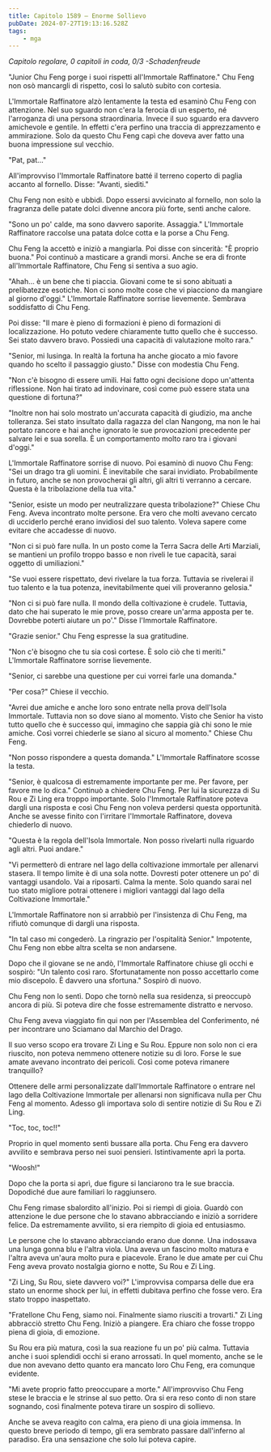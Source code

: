 ```yaml
---
title: Capitolo 1589 – Enorme Sollievo
pubDate: 2024-07-27T19:13:16.528Z
tags:
    - mga
---
```



<em>Capitolo regolare,
0 capitoli in coda, 0/3
-Schadenfreude</em>


"Junior Chu Feng porge i suoi rispetti all'Immortale Raffinatore." Chu Feng non osò mancargli di rispetto, così lo salutò subito con cortesia.


L'Immortale Raffinatore alzò lentamente la testa ed esaminò Chu Feng con attenzione. Nel suo sguardo non c'era la ferocia di un esperto, né l'arroganza di una persona straordinaria. Invece il suo sguardo era davvero amichevole e gentile. In effetti c'era perfino una traccia di apprezzamento e ammirazione. Solo da questo Chu Feng capì che doveva aver fatto una buona impressione sul vecchio.


"Pat, pat..."


All'improvviso l'Immortale Raffinatore batté il terreno coperto di paglia accanto al fornello. Disse: "Avanti, siediti."


Chu Feng non esitò e ubbidì. Dopo essersi avvicinato al fornello, non solo la fragranza delle patate dolci divenne ancora più forte, sentì anche calore.


"Sono un po' calde, ma sono davvero saporite. Assaggia." L'Immortale Raffinatore raccolse una patata dolce cotta e la porse a Chu Feng.


Chu Feng la accettò e iniziò a mangiarla. Poi disse con sincerità: "È proprio buona." Poi continuò a masticare a grandi morsi. Anche se era di fronte all'Immortale Raffinatore, Chu Feng si sentiva a suo agio.


"Ahah... è un bene che ti piaccia. Giovani come te si sono abituati a prelibatezze esotiche. Non ci sono molte cose che vi piacciono da mangiare al giorno d'oggi." L'Immortale Raffinatore sorrise lievemente. Sembrava soddisfatto di Chu Feng.


Poi disse: "Il mare è pieno di formazioni è pieno di formazioni di localizzazione. Ho potuto vedere chiaramente tutto quello che è successo. Sei stato davvero bravo. Possiedi una capacità di valutazione molto rara."


"Senior, mi lusinga. In realtà la fortuna ha anche giocato a mio favore quando ho scelto il passaggio giusto." Disse con modestia Chu Feng.


"Non c'è bisogno di essere umili. Hai fatto ogni decisione dopo un'attenta riflessione. Non hai tirato ad indovinare, così come può essere stata una questione di fortuna?"


"Inoltre non hai solo mostrato un'accurata capacità di giudizio, ma anche tolleranza. Sei stato insultato dalla ragazza del clan Nangong, ma non le hai portato rancore e hai anche ignorato le sue provocazioni precedente per salvare lei e sua sorella. È un comportamento molto raro tra i giovani d'oggi."


L'Immortale Raffinatore sorrise di nuovo. Poi esaminò di nuovo Chu Feng: "Sei un drago tra gli uomini. È inevitabile che sarai invidiato. Probabilmente in futuro, anche se non provocherai gli altri, gli altri ti verranno a cercare. Questa è la tribolazione della tua vita."


"Senior, esiste un modo per neutralizzare questa tribolazione?" Chiese Chu Feng. Aveva incontrato molte persone. Era vero che molti avevano cercato di ucciderlo perché erano invidiosi del suo talento. Voleva sapere come evitare che accadesse di nuovo.


"Non ci si può fare nulla. In un posto come la Terra Sacra delle Arti Marziali, se mantieni un profilo troppo basso e non riveli le tue capacità, sarai oggetto di umiliazioni."


"Se vuoi essere rispettato, devi rivelare la tua forza. Tuttavia se rivelerai il tuo talento e la tua potenza, inevitabilmente quei vili proveranno gelosia."


"Non ci si può fare nulla. Il mondo della coltivazione è crudele. Tuttavia, dato che hai superato le mie prove, posso creare un'arma apposta per te. Dovrebbe poterti aiutare un po'." Disse l'Immortale Raffinatore.


"Grazie senior." Chu Feng espresse la sua gratitudine.


"Non c'è bisogno che tu sia così cortese. È solo ciò che ti meriti." L'Immortale Raffinatore sorrise lievemente.


"Senior, ci sarebbe una questione per cui vorrei farle una domanda."


"Per cosa?" Chiese il vecchio.


"Avrei due amiche e anche loro sono entrate nella prova dell'Isola Immortale. Tuttavia non so dove siano al momento. Visto che Senior ha visto tutto quello che è successo qui, immagino che sappia già chi sono le mie amiche. Così vorrei chiederle se siano al sicuro al momento." Chiese Chu Feng.


"Non posso rispondere a questa domanda." L'Immortale Raffinatore scosse la testa.


"Senior, è qualcosa di estremamente importante per me. Per favore, per favore me lo dica." Continuò a chiedere Chu Feng. Per lui la sicurezza di Su Rou e Zi Ling era troppo importante. Solo l'Immortale Raffinatore poteva dargli una risposta e così Chu Feng non voleva perdersi questa opportunità. Anche se avesse finito con l'irritare l'Immortale Raffinatore, doveva chiederlo di nuovo.


"Questa è la regola dell'Isola Immortale. Non posso rivelarti nulla riguardo agli altri. Puoi andare."


"Vi permetterò di entrare nel lago della coltivazione immortale per allenarvi stasera. Il tempo limite è di una sola notte. Dovresti poter ottenere un po' di vantaggi usandolo. Vai a riposarti. Calma la mente. Solo quando sarai nel tuo stato migliore potrai ottenere i migliori vantaggi dal lago della Coltivazione Immortale."


L'Immortale Raffinatore non si arrabbiò per l'insistenza di Chu Feng, ma rifiutò comunque di dargli una risposta.


"In tal caso mi congederò. La ringrazio per l'ospitalità Senior." Impotente, Chu Feng non ebbe altra scelta se non andarsene.


Dopo che il giovane se ne andò, l'Immortale Raffinatore chiuse gli occhi e sospirò: "Un talento così raro. Sfortunatamente non posso accettarlo come mio discepolo. È davvero una sfortuna." Sospirò di nuovo.


Chu Feng non lo sentì. Dopo che tornò nella sua residenza, si preoccupò ancora di più. Si poteva dire che fosse estremamente distratto e nervoso.


Chu Feng aveva viaggiato fin qui non per l'Assemblea del Conferimento, né per incontrare uno Sciamano dal Marchio del Drago.


Il suo verso scopo era trovare Zi Ling e Su Rou. Eppure non solo non ci era riuscito, non poteva nemmeno ottenere notizie su di loro. Forse le sue amate avevano incontrato dei pericoli. Così come poteva rimanere tranquillo?


Ottenere delle armi personalizzate dall'Immortale Raffinatore o entrare nel lago della Coltivazione Immortale per allenarsi non significava nulla per Chu Feng al momento. Adesso gli importava solo di sentire notizie di Su Rou e Zi Ling.


"Toc, toc, toc!!"


Proprio in quel momento sentì bussare alla porta. Chu Feng era davvero avvilito e sembrava perso nei suoi pensieri. Istintivamente aprì la porta.


"Woosh!"


Dopo che la porta si aprì, due figure si lanciarono tra le sue braccia. Dopodiché due aure familiari lo raggiunsero.


Chu Feng rimase sbalordito all'inizio. Poi si riempì di gioia. Guardò con attenzione le due persone che lo stavano abbracciando e iniziò a sorridere felice. Da estremamente avvilito, si era riempito di gioia ed entusiasmo.


Le persone che lo stavano abbracciando erano due donne. Una indossava una lunga gonna blu e l'altra viola. Una aveva un fascino molto matura e l'altra aveva un'aura molto pura e piacevole. Erano le due amate per cui Chu Feng aveva provato nostalgia giorno e notte, Su Rou e Zi Ling.


"Zi Ling, Su Rou, siete davvero voi?" L'improvvisa comparsa delle due era stato un enorme shock per lui, in effetti dubitava perfino che fosse vero. Era stato troppo inaspettato.


"Fratellone Chu Feng, siamo noi. Finalmente siamo riusciti a trovarti." Zi Ling abbracciò stretto Chu Feng. Iniziò a piangere. Era chiaro che fosse troppo piena di gioia, di emozione.


Su Rou era più matura, così la sua reazione fu un po' più calma. Tuttavia anche i suoi splendidi occhi si erano arrossati. In quel momento, anche se le due non avevano detto quanto era mancato loro Chu Feng, era comunque evidente.


"Mi avete proprio fatto preoccupare a morte." All'improvviso Chu Feng stese le braccia e le strinse al suo petto. Ora si era reso conto di non stare sognando, così finalmente poteva tirare un sospiro di sollievo.


Anche se aveva reagito con calma, era pieno di una gioia immensa. In questo breve periodo di tempo, gli era sembrato passare dall'inferno al paradiso. Era una sensazione che solo lui poteva capire.
                                


                                



